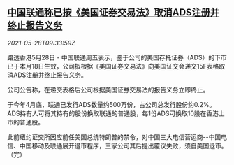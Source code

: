 <!--1622196062000-->
[中国联通称已按《美国证券交易法》取消ADS注册并终止报告义务](https://cn.reuters.com/article/china-unicom-us-ads-0528-idCNKCS2D90WJ)
------

<div><i>2021-05-28T09:33:59Z</i></div><p>路透香港5月28日 - 中国联通周五表示，鉴于公司的美国存托证券（ADS）的下市已于本月18日生效，公司拟根据《美国证券交易法》向美国证交会递交15F表格取消ADS注册并终止报告义务。</p><p>公司公告称，在递交表格后公司根据美国证券交易法的报告义务立即终止。</p><p>于今年4月底，联通已发行ADS数量约500万份，占公司总发行股份约0.2%。ADS持有人可将其持有的股份换取联通的普通股，每1份ADS可换取10股在香港上市的普通股。</p><p>此前纽约证交所因应前任美国总统特朗普的禁令，对中国三大电信营运商--中国电信、中国移动及联通展开退市程序，三家公司其后提出覆议失败，须自美国退市。（完）</p>
